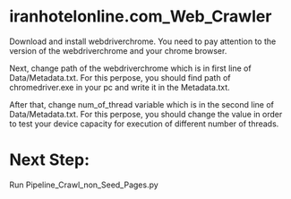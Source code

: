 # iranhotelonline.com_Web_Crawler

Download and install webdriverchrome. You need to pay attention to the version of the webdriverchrome and your chrome browser.

Next, change path of the webdriverchrome which is in first line of Data/Metadata.txt. For this perpose, you should find path of chromedriver.exe in your pc and write it in the Metadata.txt.

After that, change num_of_thread variable which is in the second line of Data/Metadata.txt. For this perpose, you should change the value in order to test your device capacity for execution of different number of threads.

# Next Step:

Run Pipeline_Crawl_non_Seed_Pages.py


